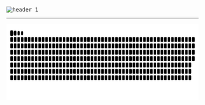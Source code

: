 <kbd><img height="200px" alt="header_1" src="https://github.com/jk110/Image/assets/56330712/0482a41f-4375-49a8-92d6-5e286fe3e990">
</kbd>

---

<picture>
  <source media="(prefers-color-scheme: dark)" srcset="https://raw.githubusercontent.com/lxfriday/lxfriday/output/github-contribution-grid-snake-dark.svg">
  <source media="(prefers-color-scheme: light)" srcset="https://raw.githubusercontent.com/lxfriday/lxfriday/output/github-contribution-grid-snake.svg">
  <kbd><img height="200px" alt="github contribution grid snake animation" src="https://raw.githubusercontent.com/lxfriday/lxfriday/output/github-contribution-grid-snake.svg"></kbd>
</picture>


